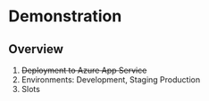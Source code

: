 # Demonstration

## Overview

1. ~~Deployment to Azure App Service~~
2. Environments: Development, Staging Production
3. Slots